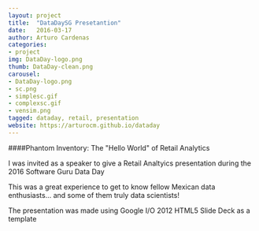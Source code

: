 ```yaml
---
layout: project
title:  "DataDaySG Presetantion"
date:   2016-03-17
author: Arturo Cardenas
categories:
- project
img: DataDay-logo.png
thumb: DataDay-clean.png
carousel:
- DataDay-logo.png
- sc.png
- simplesc.gif
- complexsc.gif
- vensim.png
tagged: dataday, retail, presentation
website: https://arturocm.github.io/dataday
---
```

####Phantom Inventory: The "Hello World" of Retail Analytics

<p>I was invited as a speaker to give a Retail Analtyics presentation 
during the 2016 Software Guru Data Day</p>

<p>This was a great experience to get to know fellow Mexican data enthusiasts...
and some of them truly data scientists!</p>

<p>The presentation was made using Google I/O 2012 HTML5 Slide Deck as a template</p>